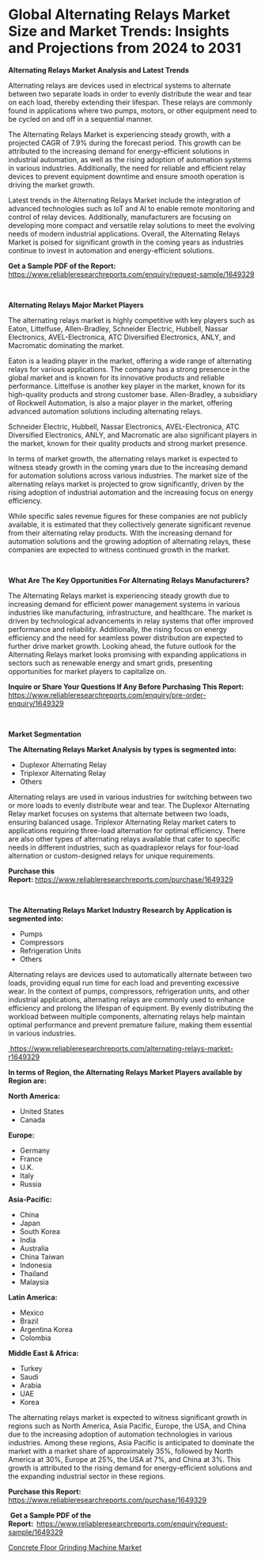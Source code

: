 <p><h1>Global Alternating Relays Market Size and Market Trends: Insights and Projections from 2024 to 2031</h1></p><p><strong>Alternating Relays Market Analysis and Latest Trends</strong></p>
<p><p>Alternating relays are devices used in electrical systems to alternate between two separate loads in order to evenly distribute the wear and tear on each load, thereby extending their lifespan. These relays are commonly found in applications where two pumps, motors, or other equipment need to be cycled on and off in a sequential manner.</p><p>The Alternating Relays Market is experiencing steady growth, with a projected CAGR of 7.9% during the forecast period. This growth can be attributed to the increasing demand for energy-efficient solutions in industrial automation, as well as the rising adoption of automation systems in various industries. Additionally, the need for reliable and efficient relay devices to prevent equipment downtime and ensure smooth operation is driving the market growth.</p><p>Latest trends in the Alternating Relays Market include the integration of advanced technologies such as IoT and AI to enable remote monitoring and control of relay devices. Additionally, manufacturers are focusing on developing more compact and versatile relay solutions to meet the evolving needs of modern industrial applications. Overall, the Alternating Relays Market is poised for significant growth in the coming years as industries continue to invest in automation and energy-efficient solutions.</p></p>
<p><strong>Get a Sample PDF of the Report:&nbsp;</strong> <a href="https://www.reliableresearchreports.com/enquiry/request-sample/1649329">https://www.reliableresearchreports.com/enquiry/request-sample/1649329</a></p>
<p>&nbsp;</p>
<p><strong>Alternating Relays Major Market Players</strong></p>
<p><p>The alternating relays market is highly competitive with key players such as Eaton, Littelfuse, Allen-Bradley, Schneider Electric, Hubbell, Nassar Electronics, AVEL-Electronica, ATC Diversified Electronics, ANLY, and Macromatic dominating the market. </p><p>Eaton is a leading player in the market, offering a wide range of alternating relays for various applications. The company has a strong presence in the global market and is known for its innovative products and reliable performance. Littelfuse is another key player in the market, known for its high-quality products and strong customer base. Allen-Bradley, a subsidiary of Rockwell Automation, is also a major player in the market, offering advanced automation solutions including alternating relays. </p><p>Schneider Electric, Hubbell, Nassar Electronics, AVEL-Electronica, ATC Diversified Electronics, ANLY, and Macromatic are also significant players in the market, known for their quality products and strong market presence.</p><p>In terms of market growth, the alternating relays market is expected to witness steady growth in the coming years due to the increasing demand for automation solutions across various industries. The market size of the alternating relays market is projected to grow significantly, driven by the rising adoption of industrial automation and the increasing focus on energy efficiency.</p><p>While specific sales revenue figures for these companies are not publicly available, it is estimated that they collectively generate significant revenue from their alternating relay products. With the increasing demand for automation solutions and the growing adoption of alternating relays, these companies are expected to witness continued growth in the market.</p></p>
<p>&nbsp;</p>
<p><strong>What Are The Key Opportunities For Alternating Relays Manufacturers?</strong></p>
<p><p>The Alternating Relays market is experiencing steady growth due to increasing demand for efficient power management systems in various industries like manufacturing, infrastructure, and healthcare. The market is driven by technological advancements in relay systems that offer improved performance and reliability. Additionally, the rising focus on energy efficiency and the need for seamless power distribution are expected to further drive market growth. Looking ahead, the future outlook for the Alternating Relays market looks promising with expanding applications in sectors such as renewable energy and smart grids, presenting opportunities for market players to capitalize on.</p></p>
<p><strong>Inquire or Share Your Questions If Any Before Purchasing This Report:</strong> <a href="https://www.reliableresearchreports.com/enquiry/pre-order-enquiry/1649329">https://www.reliableresearchreports.com/enquiry/pre-order-enquiry/1649329</a></p>
<p>&nbsp;</p>
<p><strong>Market Segmentation</strong></p>
<p><strong>The Alternating Relays Market Analysis by types is segmented into:</strong></p>
<p><ul><li>Duplexor Alternating Relay</li><li>Triplexor Alternating Relay</li><li>Others</li></ul></p>
<p><p>Alternating relays are used in various industries for switching between two or more loads to evenly distribute wear and tear. The Duplexor Alternating Relay market focuses on systems that alternate between two loads, ensuring balanced usage. Triplexor Alternating Relay market caters to applications requiring three-load alternation for optimal efficiency. There are also other types of alternating relays available that cater to specific needs in different industries, such as quadraplexor relays for four-load alternation or custom-designed relays for unique requirements.</p></p>
<p><strong>Purchase this Report:&nbsp;</strong><a href="https://www.reliableresearchreports.com/purchase/1649329">https://www.reliableresearchreports.com/purchase/1649329</a></p>
<p>&nbsp;</p>
<p><strong>The Alternating Relays Market Industry Research by Application is segmented into:</strong></p>
<p><ul><li>Pumps</li><li>Compressors</li><li>Refrigeration Units</li><li>Others</li></ul></p>
<p><p>Alternating relays are devices used to automatically alternate between two loads, providing equal run time for each load and preventing excessive wear. In the context of pumps, compressors, refrigeration units, and other industrial applications, alternating relays are commonly used to enhance efficiency and prolong the lifespan of equipment. By evenly distributing the workload between multiple components, alternating relays help maintain optimal performance and prevent premature failure, making them essential in various industries.</p></p>
<p><a href="https://www.reliableresearchreports.com/alternating-relays-market-r1649329">&nbsp;https://www.reliableresearchreports.com/alternating-relays-market-r1649329</a></p>
<p><strong>In terms of Region, the Alternating Relays Market Players available by Region are:</strong></p>
<p>
    <p> <strong> North America: </strong>
        <ul>
            <li>United States</li>
            <li>Canada</li>
        </ul>
        </p> 
    <p> <strong> Europe: </strong>
        <ul>
            <li>Germany</li>
            <li>France</li>
            <li>U.K.</li>
            <li>Italy</li>
            <li>Russia</li>
        </ul>
        </p> 
    <p> <strong> Asia-Pacific: </strong>
        <ul>
            <li>China</li>
            <li>Japan</li>
            <li>South Korea</li>
            <li>India</li>
            <li>Australia</li>
            <li>China Taiwan</li>
            <li>Indonesia</li>
            <li>Thailand</li>
            <li>Malaysia</li>
        </ul>
        </p> 
    <p> <strong> Latin America: </strong>
        <ul>
            <li>Mexico</li>
            <li>Brazil</li>
            <li>Argentina Korea</li>
            <li>Colombia</li>
        </ul>
        </p> 
    <p> <strong> Middle East & Africa: </strong>
        <ul>
            <li>Turkey</li>
            <li>Saudi</li>
            <li>Arabia</li>
            <li>UAE</li>
            <li>Korea</li>
        </ul>
    </p>
    </p>
<p><p>The alternating relays market is expected to witness significant growth in regions such as North America, Asia Pacific, Europe, the USA, and China due to the increasing adoption of automation technologies in various industries. Among these regions, Asia Pacific is anticipated to dominate the market with a market share of approximately 35%, followed by North America at 30%, Europe at 25%, the USA at 7%, and China at 3%. This growth is attributed to the rising demand for energy-efficient solutions and the expanding industrial sector in these regions.</p></p>
<p><strong>Purchase this Report: </strong><a href="https://www.reliableresearchreports.com/purchase/1649329">https://www.reliableresearchreports.com/purchase/1649329</a></p>
<p>&nbsp;<strong>Get a Sample PDF of the Report:&nbsp;&nbsp;</strong><a href="https://www.reliableresearchreports.com/enquiry/request-sample/1649329">https://www.reliableresearchreports.com/enquiry/request-sample/1649329</a></p>
<p><strong></strong></p>
<p><p><a href="https://meowing-canidae-761.notion.site/Concrete-Floor-Grinding-Machine-Market-Insight-Market-Trends-Growth-Forecasted-from-2024-TO-2031-2c84d41f76474739926dff745d4cf32d">Concrete Floor Grinding Machine Market</a></p></p>